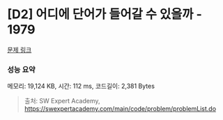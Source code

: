 # [D2] 어디에 단어가 들어갈 수 있을까 - 1979 

[문제 링크](https://swexpertacademy.com/main/code/problem/problemDetail.do?contestProbId=AV5PuPq6AaQDFAUq) 

### 성능 요약

메모리: 19,124 KB, 시간: 112 ms, 코드길이: 2,381 Bytes



> 출처: SW Expert Academy, https://swexpertacademy.com/main/code/problem/problemList.do